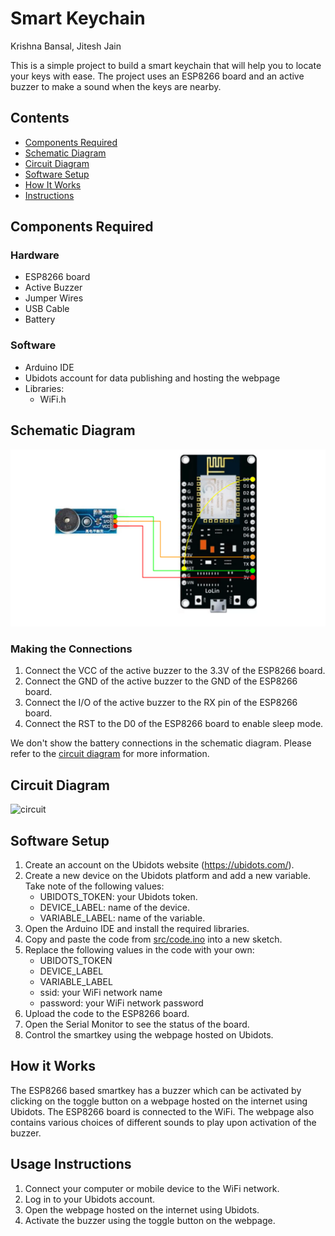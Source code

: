 # Smart Keychain

Krishna Bansal, Jitesh Jain

This is a simple project to build a smart keychain that will help you to locate your keys with ease. The project uses an ESP8266 board and an active buzzer to make a sound when the keys are nearby.

## Contents

- [Components Required](#components-required)
- [Schematic Diagram](#schematic-diagram)
- [Circuit Diagram](#circuit-diagram)
- [Software Setup](#software-setup)
- [How It Works](#how-it-works)
- [Instructions](#usage-instructions)

## Components Required

### Hardware

- ESP8266 board
- Active Buzzer
- Jumper Wires
- USB Cable
- Battery

### Software

- Arduino IDE
- Ubidots account for data publishing and hosting the webpage
- Libraries:
  - WiFi.h

## Schematic Diagram

![block](images/block.svg)

### Making the Connections

1. Connect the VCC of the active buzzer to the 3.3V of the ESP8266 board.
2. Connect the GND of the active buzzer to the GND of the ESP8266 board.
3. Connect the I/O of the active buzzer to the RX pin of the ESP8266 board.
4. Connect the RST to the D0 of the ESP8266 board to enable sleep mode.

We don't show the battery connections in the schematic diagram. Please refer to the [circuit diagram](#circuit-diagram) for more information.

## Circuit Diagram

![circuit](images/circuit.png)

## Software Setup

1. Create an account on the Ubidots website (<https://ubidots.com/>).
2. Create a new device on the Ubidots platform and add a new variable. Take note of the following values:
    - UBIDOTS_TOKEN: your Ubidots token.
    - DEVICE_LABEL: name of the device.
    - VARIABLE_LABEL: name of the variable.
3. Open the Arduino IDE and install the required libraries.
4. Copy and paste the code from [src/code.ino](src/code.ino) into a new sketch.
5. Replace the following values in the code with your own:
    - UBIDOTS_TOKEN
    - DEVICE_LABEL
    - VARIABLE_LABEL
    - ssid: your WiFi network name
    - password: your WiFi network password
6. Upload the code to the ESP8266 board.
7. Open the Serial Monitor to see the status of the board.
8. Control the smartkey using the webpage hosted on Ubidots.

## How it Works

The ESP8266 based smartkey has a buzzer which can be activated by clicking on the toggle button on a webpage hosted on the internet using Ubidots. The ESP8266 board is connected to the WiFi. The webpage also contains various choices of different sounds to play upon activation of the buzzer.

## Usage Instructions

1. Connect your computer or mobile device to the WiFi network.
2. Log in to your Ubidots account.
3. Open the webpage hosted on the internet using Ubidots.
4. Activate the buzzer using the toggle button on the webpage.
